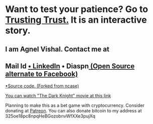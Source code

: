 
# Want to test your patience? Go to <a href="https://agnelvishal.github.io/TrustingTrust">Trusting Trust.</a> It is an interactive story.


## I am Agnel Vishal. Contact me at 


## Mail Id <a href="mailto:agnelvishal@gmail.com">• <a href="https://www.linkedin.com/in/agnel-vishal-3a419694">LinkedIn</a> • Diaspn<a href="https://diasp.in/people/63ba3c801f59013415b3001a4acf2b98"> (Open Source alternate to Facebook) 
•Source code.<a href="https://github.com/agnelvishal/TrustingTrust"> (Forked from ncase) 

You can watch "The Dark Knight" movie at <a href="http://prourls.co/uqoq">this link</a> 

Planning to make this as a bet game with cryptocurrency. Consider donating at <a href="https://www.patreon.com/agnelvishal">Patreon</a>. You can also donate bitcoin to my address at 325oe18pc8npqHeBGozobnvWfXXe3pujXq

